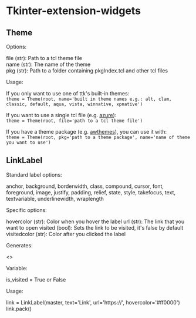 # Tkinter-extension-widgets

## Theme

Options:
            
file (str): Path to a tcl theme file\
name (str): The name of the theme\
pkg (str): Path to a folder containing pkgIndex.tcl and other tcl files
            
Usage:
        
If you only want to use one of ttk's built-in themes:\
`theme = Theme(root, name='built in theme names e.g.: alt, clam, classic, default, aqua, vista, winnative, xpnative')`

If you want to use a single tcl file (e.g. [azure](https://github.com/rdbende/Azure-ttk-theme)):\
`theme = Theme(root, file='path to a tcl theme file')`
                
If you have a theme package (e.g. [awthemes](https://sourceforge.net/projects/tcl-awthemes/)), you can use it with:\
`theme = Theme(root, pkg='path to a theme package', name='name of theme you want to use')`

## LinkLabel

Standard label options:
            
anchor, background, borderwidth, class, compound, cursor, font, foreground, image, justify, padding, relief, state, style, takefocus, text, textvariable, underlinewidth, wraplength
                
Specific options:
            
hovercolor (str): Color when you hover the label
url (str): The link that you want to open
visited (bool): Sets the link to be visited, it's false by default
visitedcolor (str): Color after you clicked the label
            
Generates:

<<LinkOpened>>
            
Variable:
        
is_visited = True or False

Usage:
        
link = LinkLabel(master, text='Link', url='https://', hovercolor='#ff0000')
link.pack()
                
         
